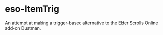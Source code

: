 # eso-ItemTrig
An attempt at making a trigger-based alternative to the Elder Scrolls Online add-on Dustman.
